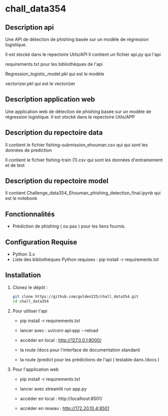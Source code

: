 # chall_data354

## Description api

Une API de détection de phishing basée sur un modèle de régression logistique.

Il est stocké dans le repectoire Utils/API
Il contient un fichier api.py qui l'api

requirements.txt pour les bibliothèques de l'api

Regression_logistic_model.pkl qui est le modèle 

vectorizer.pkl qui est le vectorizer

## Description application web 

Une application web de détection de phishing basée sur un modèle de régression logistique.
Il est stocké dans le repectoire Utils/APP

## Description du repectoire data

Il contient le fichier fishing-submission_ehouman.csv qui qui sont les données de prediction

Il contient le fichier fishing-train (1).csv qui sont les données d'entrainement  et de test 

## Description du repectoire model 

Il contient Challenge_data354_Ehouman_phishing_detection_final.ipynb qui est le notebook 

## Fonctionnalités
- Prédiction de phishing ( ou pas ) pour les liens fournis.


## Configuration Requise
- Python 3.x
-  Liste des bibliothèques Python requises : pip install -r requirements.txt

## Installation

1. Clonez le dépôt :
   ```bash
   git clone https://github.com/golden225/chall_data354.git
   cd chall_data354

2. Pour utiliser l'api 

   - pip install -r requirements.txt

   - lancer avec  : uvicorn api:app --reload

   - accéder en local : http://127.0.0.1:8000/

   - la route /docs pour l'interface de documentation standard 
   - la route /predict pour les prédictions de l'api ( testable dans /docs )


3. Pour l'application web 
   
   - pip install -r requirements.txt

   - lancer avec streamlit run app.py

   - accéder en local : http://localhost:8501/

   - accéder en reseau : http://172.20.10.4:8501

